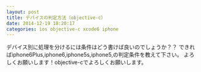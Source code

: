```yaml
---
layout: post
title: デバイスの判定方法（objective-c）
date: 2014-12-19 18:20:17
categories: ios objective-c xcode6 iphone
---
```

<p>デバイス別に処理を分けるには条件はどう書けば良いのでしょうか？？
できればiphone6Plus,iphone6,iphone5s,iphone5,の判定条件を教えて下さい。
よろしくお願いします！objective-cでよろしくお願いします。</p>

